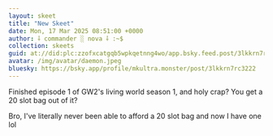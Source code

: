 ```yaml
---
layout: skeet
title: "New Skeet"
date: Mon, 17 Mar 2025 08:51:00 +0000
author: ⸸ commander ░ nova ⸸ :~$
collection: skeets
guid: at://did:plc:zzofxcatgqb5wpkqetnng4wo/app.bsky.feed.post/3lkkrn7rc3222
avatar: /img/avatar/daemon.jpeg
bluesky: https://bsky.app/profile/mkultra.monster/post/3lkkrn7rc3222
---
```


Finished episode 1 of GW2's living world season 1, and holy crap? You get a 20 slot bag out of it? 

Bro, I've literally never been able to afford a 20 slot bag and now I have one lol
